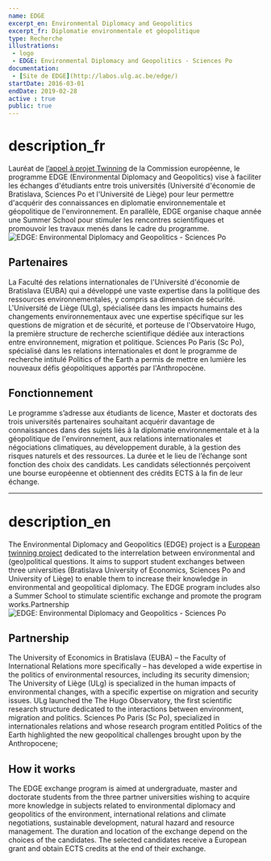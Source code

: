 ```yaml
---
name: EDGE
excerpt_en: Environmental Diplomacy and Geopolitics
excerpt_fr: Diplomatie environmentale et géopolitique
type: Recherche
illustrations:
 - logo
 - EDGE: Environmental Diplomacy and Geopolitics - Sciences Po 
documentation:
 - [Site de EDGE](http://labos.ulg.ac.be/edge/)
startDate: 2016-03-01
endDate: 2019-02-28
active : true
public: true
---
```


# description_fr

Lauréat de <a href="http://www.horizon2020.gouv.fr/cid86662/l-appel-a-projet-twinning-ouvert-jusqu-en-mai-2015.html">l’appel à projet Twinning</a> de la Commission européenne, le programme EDGE (Environmental Diplomacy and Geopolitics) vise à faciliter les échanges d'étudiants entre trois universités (Université d'économie de Bratislava, Sciences Po et l'Université de Liège) pour leur permettre d'acquérir des connaissances en diplomatie environnementale et géopolitique de l'environnement.
En parallèle, EDGE organise chaque année une Summer School pour stimuler les rencontres scientifiques et promouvoir les travaux menés dans le cadre du programme.
![EDGE: Environmental Diplomacy and Geopolitics - Sciences Po](https://www.youtube.com/watch?v=-HEV1a35dho&feature=youtu.be)

## Partenaires
La Faculté des relations internationales de l'Université d'économie de Bratislava (EUBA) qui a développé une vaste expertise dans la politique des ressources environnementales, y compris sa dimension de sécurité.
L'Université de Liège (ULg), spécialisée dans les impacts humains des changements environnementaux avec une expertise spécifique sur les questions de migration et de sécurité, et porteuse de l'Observatoire Hugo, la première structure de recherche scientifique dédiée aux interactions entre environnement, migration et politique.
Sciences Po Paris (Sc Po), spécialisé dans les relations internationales et dont le programme de recherche intitulé Politics of the Earth a permis de mettre en lumière les nouveaux défis géopolitiques apportés par l'Anthropocène.

## Fonctionnement
Le programme s’adresse aux étudiants de licence, Master et doctorats des trois universités partenaires souhaitant acquérir davantage de connaissances dans des sujets liés à la diplomatie environnementale et à la géopolitique de l'environnement, aux relations internationales et négociations climatiques, au développement durable, à la gestion des risques naturels et des ressources.
La durée et le lieu de l’échange sont fonction des choix des candidats. Les candidats sélectionnés perçoivent une bourse européenne et obtiennent des crédits ECTS à la fin de leur échange.


---

# description_en

The Environmental Diplomacy and Geopolitics (EDGE) project is a <a href="http://www.horizon2020.gouv.fr/cid86662/l-appel-a-projet-twinning-ouvert-jusqu-en-mai-2015.html">European twinning project</a> dedicated to the interrelation between environmental and (geo)political questions. It aims to support student exchanges between three universities (Bratislava University of Economics, Sciences Po and University of Liège) to enable them to increase their knowledge in environmental and geopolitical diplomacy.
The EDGE program includes also a Summer School to stimulate scientific exchange and promote the program works.Partnership
![EDGE: Environmental Diplomacy and Geopolitics - Sciences Po](https://www.youtube.com/watch?v=-HEV1a35dho&feature=youtu.be)

## Partnership
The University of Economics in Bratislava (EUBA) – the Faculty of International Relations more specifically – has developed a wide expertise in the politics of environmental resources, including its security dimension;
The University of Liège (ULg) is specialized in the human impacts of environmental changes, with a specific expertise on migration and security issues. ULg launched the The Hugo Observatory, the first scientific research structure dedicated to the interactions between environment, migration and politics.
Sciences Po Paris (Sc Po), specialized in internationales relations and whose research program entitled Politics of the Earth highlighted the new geopolitical challenges brought upon by the Anthropocene;

## How it works
The EDGE exchange program is aimed at undergraduate, master and doctorate students from the three partner universities wishing to acquire more knowledge in subjects related to environmental diplomacy and geopolitics of the environment, international relations and climate negotiations, sustainable development, natural hazard and resource management.
The duration and location of the exchange depend on the choices of the candidates. The selected candidates receive a European grant and obtain ECTS credits at the end of their exchange.

